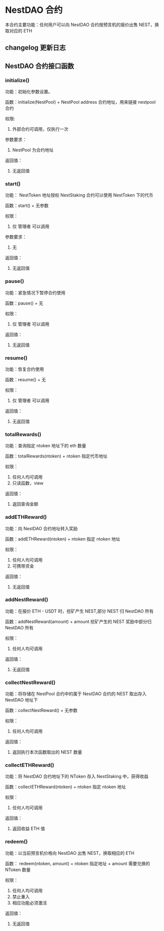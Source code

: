 # NestDAO 合约

本合约主要功能：任何用户可以向 NestDAO 合约按预言机的报价出售 NEST，换取对应的 ETH


## changelog 更新日志


## NestDAO 合约接口函数

### initialize()

功能：初始化参数设置。

函数：initialize(NestPool)
     + NestPool address 合约地址，用来链接 nestpool 合约

权限:
1. 外部合约可调用，仅执行一次

参数要求：
1. NestPool 为合约地址

返回值：
1. 无返回值


### start()

功能： NestToken 地址授权 NestStaking 合约可以使用 NestToken 下的代币

函数：start()
     + 无参数

权限：
1. 仅 管理者 可以调用

参数要求：
1. 无

返回值：
1. 无返回值


### pause()

功能：紧急情况下暂停合约使用

函数：pause()
     + 无

权限：
1. 仅 管理者 可以调用

返回值：
1. 无返回值


### resume()

功能：恢复合约使用

函数：resume()
     + 无

权限：
1. 仅 管理者 可以调用

返回值：
1. 无返回值


### totalRewards()

功能：查询指定 ntoken 地址下的 eth 数量

函数：totalRewards(ntoken)
    + ntoken 指定代币地址

权限：
1. 任何人均可调用
2. 只读函数，view

返回值：
1. 返回查询金额


### addETHReward()

功能：向 NestDAO 合约地址转入奖励

函数：addETHReward(ntoken)
     + ntoken 指定 ntoken 地址

权限：
1. 任何人均可调用
2. 可携带资金

返回值：
1. 无返回值


### addNestReward()

功能：在报价 ETH - USDT 时，挖矿产生 NEST,部分 NEST 归 NestDAO 所有

函数：addNestReward(amount)
     + amount 挖矿产生的 NEST 奖励中部分归 NestDAO 所有

权限：
1. 任何人均可调用


返回值：
1. 无返回值


### collectNestReward()

功能：将存储在 NestPool 合约中的属于 NestDAO 合约的 NEST 取出存入 NestDAO 地址下

函数：collectNestReward()
    + 无参数

权限：
1. 任何人均可调用

返回值：
1. 返回执行本次函数取出的 NEST 数量


### collectETHReward()

功能：将 NestDAO 合约地址下的 NToken 存入 NestStaking 中，获得收益

函数：collectETHReward(ntoken)
     + ntoken 指定 ntoken 地址

权限：
1. 任何人均可调用

返回值：
1. 返回收益 ETH 值


### redeem()

功能：以当前预言机价格向 NestDAO 出售 NEST，换取相应的 ETH

函数： redeem(ntoken, amount)
       + ntoken 指定地址
       + amount 需要兑换的 NToken 数量

权限：
1. 任何人均可调用
2. 禁止重入
3. 相应功能必须激活

返回值：
1. 无返回值